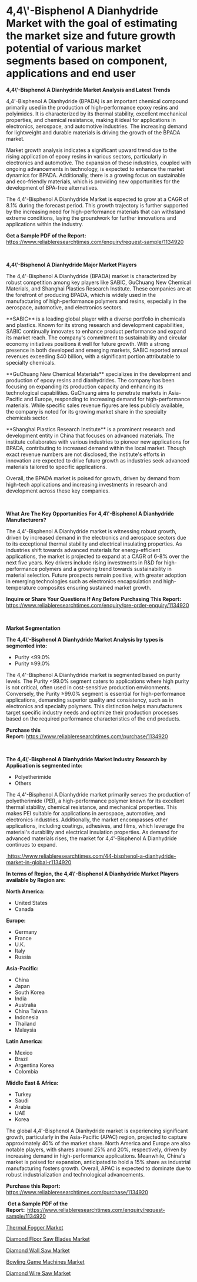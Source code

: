 <p><h1>4,4\'-Bisphenol A Dianhydride Market with the goal of estimating the market size and future growth potential of various market segments based on component, applications and end user</h1></p><p><strong>4,4\'-Bisphenol A Dianhydride Market Analysis and Latest Trends</strong></p>
<p><p>4,4'-Bisphenol A Dianhydride (BPADA) is an important chemical compound primarily used in the production of high-performance epoxy resins and polyimides. It is characterized by its thermal stability, excellent mechanical properties, and chemical resistance, making it ideal for applications in electronics, aerospace, and automotive industries. The increasing demand for lightweight and durable materials is driving the growth of the BPADA market.</p><p>Market growth analysis indicates a significant upward trend due to the rising application of epoxy resins in various sectors, particularly in electronics and automotive. The expansion of these industries, coupled with ongoing advancements in technology, is expected to enhance the market dynamics for BPADA. Additionally, there is a growing focus on sustainable and eco-friendly materials, which is providing new opportunities for the development of BPA-free alternatives.</p><p>The 4,4'-Bisphenol A Dianhydride Market is expected to grow at a CAGR of 8.1% during the forecast period. This growth trajectory is further supported by the increasing need for high-performance materials that can withstand extreme conditions, laying the groundwork for further innovations and applications within the industry.</p></p>
<p><strong>Get a Sample PDF of the Report:&nbsp;</strong> <a href="https://www.reliableresearchtimes.com/enquiry/request-sample/1134920?utm_campaign=3444&utm_medium=2&utm_source=Github&utm_content=ia&utm_term=25032025&utm_id=44-bisphenol-a-dianhydride">https://www.reliableresearchtimes.com/enquiry/request-sample/1134920</a></p>
<p>&nbsp;</p>
<p><strong>4,4\'-Bisphenol A Dianhydride Major Market Players</strong></p>
<p><p>The 4,4'-Bisphenol A Dianhydride (BPADA) market is characterized by robust competition among key players like SABIC, GuChuang New Chemical Materials, and Shanghai Plastics Research Institute. These companies are at the forefront of producing BPADA, which is widely used in the manufacturing of high-performance polymers and resins, especially in the aerospace, automotive, and electronics sectors.</p><p>**SABIC** is a leading global player with a diverse portfolio in chemicals and plastics. Known for its strong research and development capabilities, SABIC continually innovates to enhance product performance and expand its market reach. The company's commitment to sustainability and circular economy initiatives positions it well for future growth. With a strong presence in both developed and emerging markets, SABIC reported annual revenues exceeding $40 billion, with a significant portion attributable to specialty chemicals.</p><p>**GuChuang New Chemical Materials** specializes in the development and production of epoxy resins and dianhydrides. The company has been focusing on expanding its production capacity and enhancing its technological capabilities. GuChuang aims to penetrate markets in Asia-Pacific and Europe, responding to increasing demand for high-performance materials. While specific sales revenue figures are less publicly available, the company is noted for its growing market share in the specialty chemicals sector.</p><p>**Shanghai Plastics Research Institute** is a prominent research and development entity in China that focuses on advanced materials. The institute collaborates with various industries to pioneer new applications for BPADA, contributing to increased demand within the local market. Though exact revenue numbers are not disclosed, the institute's efforts in innovation are expected to drive future growth as industries seek advanced materials tailored to specific applications.</p><p>Overall, the BPADA market is poised for growth, driven by demand from high-tech applications and increasing investments in research and development across these key companies.</p></p>
<p>&nbsp;</p>
<p><strong>What Are The Key Opportunities For 4,4\'-Bisphenol A Dianhydride Manufacturers?</strong></p>
<p><p>The 4,4'-Bisphenol A Dianhydride market is witnessing robust growth, driven by increased demand in the electronics and aerospace sectors due to its exceptional thermal stability and electrical insulating properties. As industries shift towards advanced materials for energy-efficient applications, the market is projected to expand at a CAGR of 6-8% over the next five years. Key drivers include rising investments in R&D for high-performance polymers and a growing trend towards sustainability in material selection. Future prospects remain positive, with greater adoption in emerging technologies such as electronics encapsulation and high-temperature composites ensuring sustained market growth.</p></p>
<p><strong>Inquire or Share Your Questions If Any Before Purchasing This Report:</strong> <a href="https://www.reliableresearchtimes.com/enquiry/pre-order-enquiry/1134920?utm_campaign=3444&utm_medium=2&utm_source=Github&utm_content=ia&utm_term=25032025&utm_id=44-bisphenol-a-dianhydride">https://www.reliableresearchtimes.com/enquiry/pre-order-enquiry/1134920</a></p>
<p>&nbsp;</p>
<p><strong>Market Segmentation</strong></p>
<p><strong>The 4,4\'-Bisphenol A Dianhydride Market Analysis by types is segmented into:</strong></p>
<p><ul><li>Purity <99.0%</li><li>Purity ≥99.0%</li></ul></p>
<p><p>The 4,4'-Bisphenol A Dianhydride market is segmented based on purity levels. The Purity <99.0% segment caters to applications where high purity is not critical, often used in cost-sensitive production environments. Conversely, the Purity ≥99.0% segment is essential for high-performance applications, demanding superior quality and consistency, such as in electronics and specialty polymers. This distinction helps manufacturers target specific industry needs and optimize their production processes based on the required performance characteristics of the end products.</p></p>
<p><strong>Purchase this Report:&nbsp;</strong><a href="https://www.reliableresearchtimes.com/purchase/1134920?utm_campaign=3444&utm_medium=2&utm_source=Github&utm_content=ia&utm_term=25032025&utm_id=44-bisphenol-a-dianhydride">https://www.reliableresearchtimes.com/purchase/1134920</a></p>
<p>&nbsp;</p>
<p><strong>The 4,4\'-Bisphenol A Dianhydride Market Industry Research by Application is segmented into:</strong></p>
<p><ul><li>Polyetherimide</li><li>Others</li></ul></p>
<p><p>The 4,4'-Bisphenol A Dianhydride market primarily serves the production of polyetherimide (PEI), a high-performance polymer known for its excellent thermal stability, chemical resistance, and mechanical properties. This makes PEI suitable for applications in aerospace, automotive, and electronics industries. Additionally, the market encompasses other applications, including coatings, adhesives, and films, which leverage the material's durability and electrical insulation properties. As demand for advanced materials rises, the market for 4,4'-Bisphenol A Dianhydride continues to expand.</p></p>
<p><a href="https://www.reliableresearchtimes.com/44-bisphenol-a-dianhydride-market-in-global-r1134920?utm_campaign=3444&utm_medium=2&utm_source=Github&utm_content=ia&utm_term=25032025&utm_id=44-bisphenol-a-dianhydride">&nbsp;https://www.reliableresearchtimes.com/44-bisphenol-a-dianhydride-market-in-global-r1134920</a></p>
<p><strong>In terms of Region, the 4,4\'-Bisphenol A Dianhydride Market Players available by Region are:</strong></p>
<p>
    <p> <strong> North America: </strong>
        <ul>
            <li>United States</li>
            <li>Canada</li>
        </ul>
        </p> 
    <p> <strong> Europe: </strong>
        <ul>
            <li>Germany</li>
            <li>France</li>
            <li>U.K.</li>
            <li>Italy</li>
            <li>Russia</li>
        </ul>
        </p> 
    <p> <strong> Asia-Pacific: </strong>
        <ul>
            <li>China</li>
            <li>Japan</li>
            <li>South Korea</li>
            <li>India</li>
            <li>Australia</li>
            <li>China Taiwan</li>
            <li>Indonesia</li>
            <li>Thailand</li>
            <li>Malaysia</li>
        </ul>
        </p> 
    <p> <strong> Latin America: </strong>
        <ul>
            <li>Mexico</li>
            <li>Brazil</li>
            <li>Argentina Korea</li>
            <li>Colombia</li>
        </ul>
        </p> 
    <p> <strong> Middle East & Africa: </strong>
        <ul>
            <li>Turkey</li>
            <li>Saudi</li>
            <li>Arabia</li>
            <li>UAE</li>
            <li>Korea</li>
        </ul>
    </p>
    </p>
<p><p>The global 4,4'-Bisphenol A Dianhydride market is experiencing significant growth, particularly in the Asia-Pacific (APAC) region, projected to capture approximately 40% of the market share. North America and Europe are also notable players, with shares around 25% and 20%, respectively, driven by increasing demand in high-performance applications. Meanwhile, China's market is poised for expansion, anticipated to hold a 15% share as industrial manufacturing fosters growth. Overall, APAC is expected to dominate due to robust industrialization and technological advancements.</p></p>
<p><strong>Purchase this Report: </strong><a href="https://www.reliableresearchtimes.com/purchase/1134920?utm_campaign=3444&utm_medium=2&utm_source=Github&utm_content=ia&utm_term=25032025&utm_id=44-bisphenol-a-dianhydride">https://www.reliableresearchtimes.com/purchase/1134920</a></p>
<p>&nbsp;<strong>Get a Sample PDF of the Report:&nbsp;&nbsp;</strong><a href="https://www.reliableresearchtimes.com/enquiry/request-sample/1134920?utm_campaign=3444&utm_medium=2&utm_source=Github&utm_content=ia&utm_term=25032025&utm_id=44-bisphenol-a-dianhydride">https://www.reliableresearchtimes.com/enquiry/request-sample/1134920</a></p>
<p><strong></strong></p>
<p><p><a href="https://www.linkedin.com/pulse/growth-potential-market-share-analysis-thermal-fogger-size-forecast-id8wf?utm_campaign=3444&utm_medium=2&utm_source=Github&utm_content=ia&utm_term=25032025&utm_id=44-bisphenol-a-dianhydride">Thermal Fogger Market</a></p><p><a href="https://www.linkedin.com/pulse/market-report-years-2025-2032-78-cagrshowing-significant-growth-rlnfc?utm_campaign=3444&utm_medium=2&utm_source=Github&utm_content=ia&utm_term=25032025&utm_id=44-bisphenol-a-dianhydride">Diamond Floor Saw Blades Market</a></p><p><a href="https://www.linkedin.com/pulse/diamond-wall-saw-market-growth-outlook-global-industry-bjw9c?utm_campaign=3444&utm_medium=2&utm_source=Github&utm_content=ia&utm_term=25032025&utm_id=44-bisphenol-a-dianhydride">Diamond Wall Saw Market</a></p><p><a href="https://www.linkedin.com/pulse/bowling-game-machines-market-insights-size-share-growth-drivers-9iu8f?utm_campaign=3444&utm_medium=2&utm_source=Github&utm_content=ia&utm_term=25032025&utm_id=44-bisphenol-a-dianhydride">Bowling Game Machines Market</a></p><p><a href="https://www.linkedin.com/pulse/comprehensive-diamond-wire-saw-market-overview-emerging-trends-pwk9c?utm_campaign=3444&utm_medium=2&utm_source=Github&utm_content=ia&utm_term=25032025&utm_id=44-bisphenol-a-dianhydride">Diamond Wire Saw Market</a></p></p>